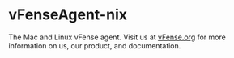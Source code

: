 vFenseAgent-nix
===========

The Mac and Linux vFense agent. Visit us at <a href="http://www.vfense.org">vFense.org</a> for
more information on us, our product, and documentation.
